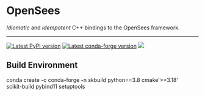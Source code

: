 # OpenSees

*Idiomatic* and *idempotent* C++ bindings to the OpenSees framework.

--------------------------------------------------------------------


[![Latest PyPI version](https://img.shields.io/pypi/v/opensees?logo=pypi&style=for-the-badge)](https://pypi.python.org/pypi/opensees)
[![Latest conda-forge version](https://img.shields.io/conda/vn/conda-forge/opensees?logo=conda-forge&style=for-the-badge)](https://anaconda.org/conda-forge/opensees)
[![](https://img.shields.io/conda/v/opensees/opensees?color=%23660505&style=for-the-badge)]()

## Build Environment

  conda create -c conda-forge -n skbuild python==3.8 cmake'>=3.18'  \
    scikit-build pybind11 setuptools

